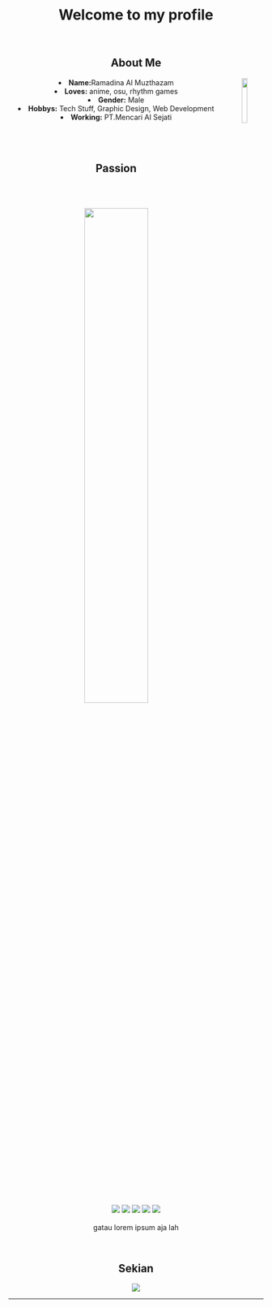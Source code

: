 <body>
  <center>
<h1 align="center">Welcome to my profile</h1>
<br>
<div>
<h2 align="center">About Me</h2>
  <div align="center">
<img src="https://static.wikia.nocookie.net/poohadventures/images/8/84/Azusa_Nakano.png/revision/latest/scale-to-width-down/533?cb=20200208160649" align="right"
     style="width: 15%;height: auto;">
  </div>
<li>
 <b>Name:</b>Ramadina Al Muzthazam</li>
<li>
<b>Loves:</b> anime, osu, rhythm games
</li>
<li>
<b>Gender:</b> Male
</li>
<li>
<b>Hobbys:</b> Tech Stuff, Graphic Design, Web Development
</li>
<li>
<b>Working:</b> PT.Mencari AI Sejati
</li>
<br><br><br>
</div>
<div>
<h2 align="center">            Passion</h2>
 <br>
<p>
</div>
<div>
  <br>
 
<div align="center">
<img src="https://i.kym-cdn.com/photos/images/original/002/584/508/141.gif" style="width: 50%;height: auto;">
</div>

<p align="center"><img src="https://img.shields.io/badge/adobe%20photoshop%20-%2331A8FF.svg?&style=for-the-badge&logo=adobe%20photoshop&logoColor=white"/> <img src="https://img.shields.io/badge/html5%20-%23E34F26.svg?&style=for-the-badge&logo=html5&logoColor=white"/> <img src="https://img.shields.io/badge/css3%20-%231572B6.svg?&style=for-the-badge&logo=css3&logoColor=white"/>
<img src="https://img.shields.io/badge/javascript%20-%23323330.svg?&style=for-the-badge&logo=javascript&logoColor=%23F7DF1E"/> <img src="https://img.shields.io/badge/git%20-%23F05033.svg?&style=for-the-badge&logo=git&logoColor=white"/> <br><br>
gatau lorem ipsum aja lah
</p>
</div>
<br>
<div>
<h2 align="center">Sekian</h2>
<div align="center">
<img src="https://pa1.narvii.com/6559/40b146dd29a429d454e3ee4bbd005c41ac04ab0f_hq.gif">
</div>
<hr>
</div>
</div>
    </center>
</body>
